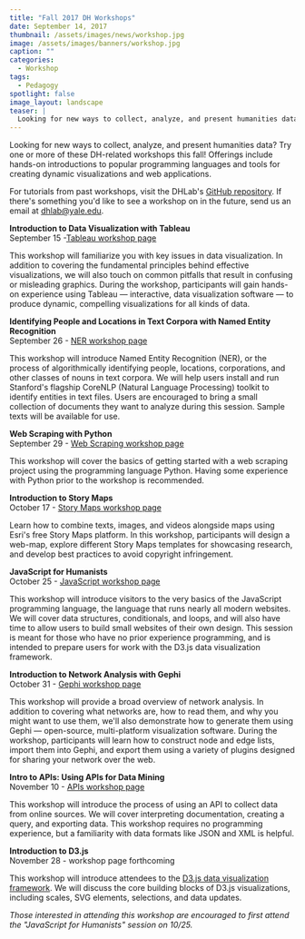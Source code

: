```yaml
---
title: "Fall 2017 DH Workshops"
date: September 14, 2017
thumbnail: /assets/images/news/workshop.jpg
image: /assets/images/banners/workshop.jpg
caption: ""
categories: 
  - Workshop
tags:
  - Pedagogy
spotlight: false
image_layout: landscape
teaser: |
  Looking for new ways to collect, analyze, and present humanities data? Try one or more of these DH-related workshops this fall!
---
```


Looking for new ways to collect, analyze, and present humanities data? Try one or more of these DH-related workshops this fall! Offerings include hands-on introductions to popular programming languages and tools for creating dynamic visualizations and web applications.


For tutorials from past workshops, visit the DHLab's [GitHub repository](https://github.com/YaleDHLab/lab-workshops). If there's something you'd like to see a workshop on in the future, send us an email at [dhlab@yale.edu](mailto:dhlab@yale.edu).


**Introduction to Data Visualization with Tableau**  
September 15 -[Tableau workshop page](http://web.library.yale.edu/dhlab/tableaufall17)

This workshop will familiarize you with key issues in data visualization. In addition to covering the fundamental principles behind effective visualizations, we will also touch on common pitfalls that result in confusing or misleading graphics. During the workshop, participants will gain hands-on experience using Tableau — interactive, data visualization software — to produce dynamic, compelling visualizations for all kinds of data.


**Identifying People and Locations in Text Corpora with Named Entity Recognition**  
September 26 - [NER workshop page](http://web.library.yale.edu/dhlab/NERworkshopf17)

This workshop will introduce Named Entity Recognition (NER), or the process of algorithmically identifying people, locations, corporations, and other classes of nouns in text corpora. We will help users install and run Stanford's flagship CoreNLP (Natural Language Processing) toolkit to identify entities in text files. Users are encouraged to bring a small collection of documents they want to analyze during this session. Sample texts will be available for use.
    

**Web Scraping with Python**  
September 29 - [Web Scraping workshop page](http://schedule.yale.edu/event/3609550)

This workshop will cover the basics of getting started with a web scraping project using the programming language Python. Having some experience with Python prior to the workshop is recommended.
   
   
**Introduction to Story Maps**  
October 17 - [Story Maps workshop page](http://web.library.yale.edu/dhlab/storymapsf17)

Learn how to combine texts, images, and videos alongside maps using Esri's free Story Maps platform. In this workshop, participants will design a web-map, explore different Story Maps templates for showcasing research, and develop best practices to avoid copyright infringement.


**JavaScript for Humanists**  
October 25 - [JavaScript workshop page](http://web.library.yale.edu/dhlab/javascriptf17)

This workshop will introduce visitors to the very basics of the JavaScript programming language, the language that runs nearly all modern websites. We will cover data structures, conditionals, and loops, and will also have time to allow users to build small websites of their own design. This session is meant for those who have no prior experience programming, and is intended to prepare users for work with the D3.js data visualization framework.


**Introduction to Network Analysis with Gephi**  
October 31 - [Gephi workshop page](http://web.library.yale.edu/dhlab/networksfall17)

This workshop will provide a broad overview of network analysis. In addition to covering what networks are, how to read them, and why you might want to use them, we'll also demonstrate how to generate them using Gephi — open-source, multi-platform visualization software. During the workshop, participants will learn how to construct node and edge lists, import them into Gephi, and export them using a variety of plugins designed for sharing your network over the web.


**Intro to APIs: Using APIs for Data Mining**  
November 10 - [APIs workshop page](http://schedule.yale.edu/event/3609618)
   
This workshop will introduce the process of using an API to collect data from online sources. We will cover interpreting documentation, creating a query, and exporting data. This workshop requires no programming experience, but a familiarity with data formats like JSON and XML is helpful.


**Introduction to D3.js**  
November 28 - workshop page forthcoming

This workshop will introduce attendees to the [D3.js data visualization framework](https://d3js.org/). We will discuss the core building blocks of D3.js visualizations, including scales, SVG elements, selections, and data updates.

*Those interested in attending this workshop are encouraged to first attend the "JavaScript for Humanists" session on 10/25.*